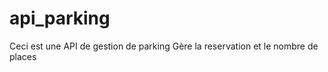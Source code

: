 # api_parking
 Ceci est une API de gestion de parking
 Gère la reservation et le nombre de places 
 
 
